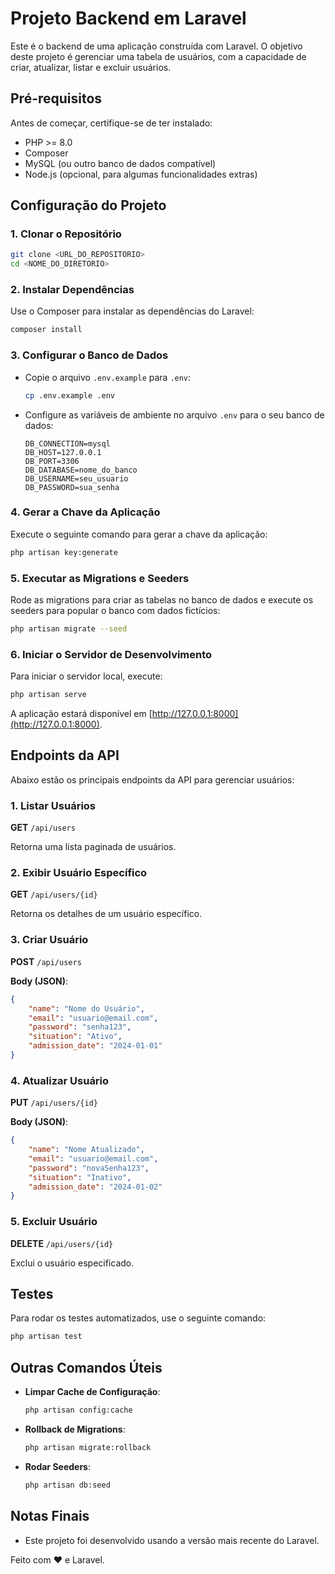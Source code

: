 
# Projeto Backend em Laravel

Este é o backend de uma aplicação construída com Laravel. O objetivo deste projeto é gerenciar uma tabela de usuários, com a capacidade de criar, atualizar, listar e excluir usuários.

## Pré-requisitos

Antes de começar, certifique-se de ter instalado:

- PHP >= 8.0
- Composer
- MySQL (ou outro banco de dados compatível)
- Node.js (opcional, para algumas funcionalidades extras)

## Configuração do Projeto

### 1. Clonar o Repositório

```bash
git clone <URL_DO_REPOSITORIO>
cd <NOME_DO_DIRETORIO>
```

### 2. Instalar Dependências

Use o Composer para instalar as dependências do Laravel:

```bash
composer install
```

### 3. Configurar o Banco de Dados

- Copie o arquivo `.env.example` para `.env`:

  ```bash
  cp .env.example .env
  ```

- Configure as variáveis de ambiente no arquivo `.env` para o seu banco de dados:

  ```
  DB_CONNECTION=mysql
  DB_HOST=127.0.0.1
  DB_PORT=3306
  DB_DATABASE=nome_do_banco
  DB_USERNAME=seu_usuario
  DB_PASSWORD=sua_senha
  ```

### 4. Gerar a Chave da Aplicação

Execute o seguinte comando para gerar a chave da aplicação:

```bash
php artisan key:generate
```

### 5. Executar as Migrations e Seeders

Rode as migrations para criar as tabelas no banco de dados e execute os seeders para popular o banco com dados fictícios:

```bash
php artisan migrate --seed
```

### 6. Iniciar o Servidor de Desenvolvimento

Para iniciar o servidor local, execute:

```bash
php artisan serve
```

A aplicação estará disponível em [http://127.0.0.1:8000](http://127.0.0.1:8000).

## Endpoints da API

Abaixo estão os principais endpoints da API para gerenciar usuários:

### 1. Listar Usuários

**GET** `/api/users`

Retorna uma lista paginada de usuários.

### 2. Exibir Usuário Específico

**GET** `/api/users/{id}`

Retorna os detalhes de um usuário específico.

### 3. Criar Usuário

**POST** `/api/users`

**Body (JSON)**:
```json
{
    "name": "Nome do Usuário",
    "email": "usuario@email.com",
    "password": "senha123",
    "situation": "Ativo",
    "admission_date": "2024-01-01"
}
```

### 4. Atualizar Usuário

**PUT** `/api/users/{id}`

**Body (JSON)**:
```json
{
    "name": "Nome Atualizado",
    "email": "usuario@email.com",
    "password": "novaSenha123",
    "situation": "Inativo",
    "admission_date": "2024-01-02"
}
```

### 5. Excluir Usuário

**DELETE** `/api/users/{id}`

Exclui o usuário especificado.

## Testes

Para rodar os testes automatizados, use o seguinte comando:

```bash
php artisan test
```

## Outras Comandos Úteis

- **Limpar Cache de Configuração**:
  ```bash
  php artisan config:cache
  ```

- **Rollback de Migrations**:
  ```bash
  php artisan migrate:rollback
  ```

- **Rodar Seeders**:
  ```bash
  php artisan db:seed
  ```

## Notas Finais

- Este projeto foi desenvolvido usando a versão mais recente do Laravel.

Feito com ❤️ e Laravel.

